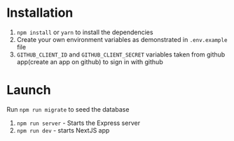 # Installation

1. `npm install` or `yarn` to install the dependencies
2. Create your own environment variables as demonstrated in `.env.example` file
3. `GITHUB_CLIENT_ID` and `GITHUB_CLIENT_SECRET` variables taken from github app(create an app on github) to sign in with github

# Launch

 Run `npm run migrate` to seed the database

1. `npm run server` - Starts the Express server
2. `npm run dev` - starts NextJS app
